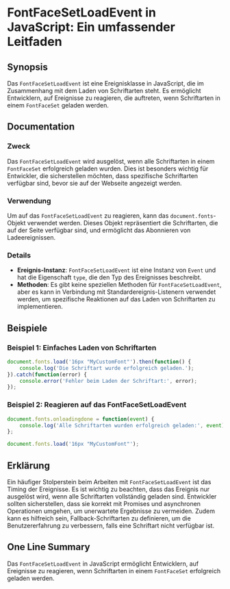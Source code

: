 <!--
Meta Description: # FontFaceSetLoadEvent in JavaScript: Ein umfassender Leitfaden ## Synopsis Das `FontFaceSetLoadEvent` ist eine Ereignisklasse in JavaScript, die im Z...
Meta Keywords: schriftarten, das, fontfacesetloadevent, die, auf
-->

# FontFaceSetLoadEvent in JavaScript: Ein umfassender Leitfaden

## Synopsis
Das `FontFaceSetLoadEvent` ist eine Ereignisklasse in JavaScript, die im Zusammenhang mit dem Laden von Schriftarten steht. Es ermöglicht Entwicklern, auf Ereignisse zu reagieren, die auftreten, wenn Schriftarten in einem `FontFaceSet` geladen werden.

## Documentation
### Zweck
Das `FontFaceSetLoadEvent` wird ausgelöst, wenn alle Schriftarten in einem `FontFaceSet` erfolgreich geladen wurden. Dies ist besonders wichtig für Entwickler, die sicherstellen möchten, dass spezifische Schriftarten verfügbar sind, bevor sie auf der Webseite angezeigt werden.

### Verwendung
Um auf das `FontFaceSetLoadEvent` zu reagieren, kann das `document.fonts`-Objekt verwendet werden. Dieses Objekt repräsentiert die Schriftarten, die auf der Seite verfügbar sind, und ermöglicht das Abonnieren von Ladeereignissen.

### Details
- **Ereignis-Instanz**: `FontFaceSetLoadEvent` ist eine Instanz von `Event` und hat die Eigenschaft `type`, die den Typ des Ereignisses beschreibt.
- **Methoden**: Es gibt keine speziellen Methoden für `FontFaceSetLoadEvent`, aber es kann in Verbindung mit Standardereignis-Listenern verwendet werden, um spezifische Reaktionen auf das Laden von Schriftarten zu implementieren.

## Beispiele
### Beispiel 1: Einfaches Laden von Schriftarten
```javascript
document.fonts.load('16px "MyCustomFont"').then(function() {
    console.log('Die Schriftart wurde erfolgreich geladen.');
}).catch(function(error) {
    console.error('Fehler beim Laden der Schriftart:', error);
});
```

### Beispiel 2: Reagieren auf das FontFaceSetLoadEvent
```javascript
document.fonts.onloadingdone = function(event) {
    console.log('Alle Schriftarten wurden erfolgreich geladen:', event);
};

document.fonts.load('16px "MyCustomFont"');
```

## Erklärung
Ein häufiger Stolperstein beim Arbeiten mit `FontFaceSetLoadEvent` ist das Timing der Ereignisse. Es ist wichtig zu beachten, dass das Ereignis nur ausgelöst wird, wenn alle Schriftarten vollständig geladen sind. Entwickler sollten sicherstellen, dass sie korrekt mit Promises und asynchronen Operationen umgehen, um unerwartete Ergebnisse zu vermeiden. Zudem kann es hilfreich sein, Fallback-Schriftarten zu definieren, um die Benutzererfahrung zu verbessern, falls eine Schriftart nicht verfügbar ist.

## One Line Summary
Das `FontFaceSetLoadEvent` in JavaScript ermöglicht Entwicklern, auf Ereignisse zu reagieren, wenn Schriftarten in einem `FontFaceSet` erfolgreich geladen werden.